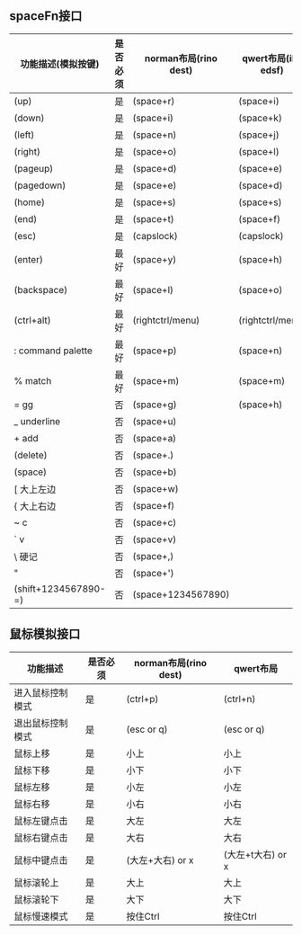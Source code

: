 ## spaceFn接口

| 功能描述(模拟按键)   | 是否必须 | norman布局(rino dest)        | qwert布局(ikjl edsf) |
| --------------       | -------- | --------------               | --------------       |
| (up)                 | 是       | (space+r)                    | (space+i)            |
| (down)               | 是       | (space+i)                    | (space+k)            |
| (left)               | 是       | (space+n)                    | (space+j)            |
| (right)              | 是       | (space+o)                    | (space+l)            |
| (pageup)             | 是       | (space+d)                    | (space+e)            |
| (pagedown)           | 是       | (space+e)                    | (space+d)            |
| (home)               | 是       | (space+s)                    | (space+s)            |
| (end)                | 是       | (space+t)                    | (space+f)            |
| (esc)                | 是       | (capslock)                   | (capslock)           |
| (enter)              | 最好     | (space+y)                    | (space+h)            |
| (backspace)          | 最好     | (space+l)                    | (space+o)            |
| (ctrl+alt)           | 最好     | (rightctrl/menu)             | (rightctrl/menu)     |
| :    command palette | 最好     | (space+p)                    | (space+n)            |
| %    match           | 最好     | (space+m)                    | (space+m)            |
| =    gg              | 否       | (space+g)                    | (space+h)            |
| _    underline       | 否       | (space+u)                    |                      |
| +    add             | 否       | (space+a)                    |                      |
| (delete)             | 否       | (space+.)                    |                      |
| (space)              | 否       | (space+b)                    |                      |
| [    大上左边        | 否       | (space+w)                    |                      |
| {    大上右边        | 否       | (space+f)                    |                      |
| ~    c               | 否       | (space+c)                    |                      |
| `    v               | 否       | (space+v)                    |                      |
| \    硬记            | 否       | (space+,)                    |                      |
| "                    | 否       | (space+')                    |                      |
| (shift+1234567890-=) | 否       | (space+1234567890<F11><F12>) |                      |

## 鼠标模拟接口

| 功能描述         | 是否必须 | norman布局(rino dest) | qwert布局         |
| --------------   | -------- | --------------        | --------------    |
| 进入鼠标控制模式 | 是       | (ctrl+p)              | (ctrl+n)          |
| 退出鼠标控制模式 | 是       | (esc or q)            | (esc or q)        |
| 鼠标上移         | 是       | 小上                  | 小上              |
| 鼠标下移         | 是       | 小下                  | 小下              |
| 鼠标左移         | 是       | 小左                  | 小左              |
| 鼠标右移         | 是       | 小右                  | 小右              |
| 鼠标左键点击     | 是       | 大左                  | 大左              |
| 鼠标右键点击     | 是       | 大右                  | 大右              |
| 鼠标中键点击     | 是       | (大左+大右) or x      | (大左+t大右) or x |
| 鼠标滚轮上       | 是       | 大上                  | 大上              |
| 鼠标滚轮下       | 是       | 大下                  | 大下              |
| 鼠标慢速模式     | 是       | 按住Ctrl              | 按住Ctrl          |
